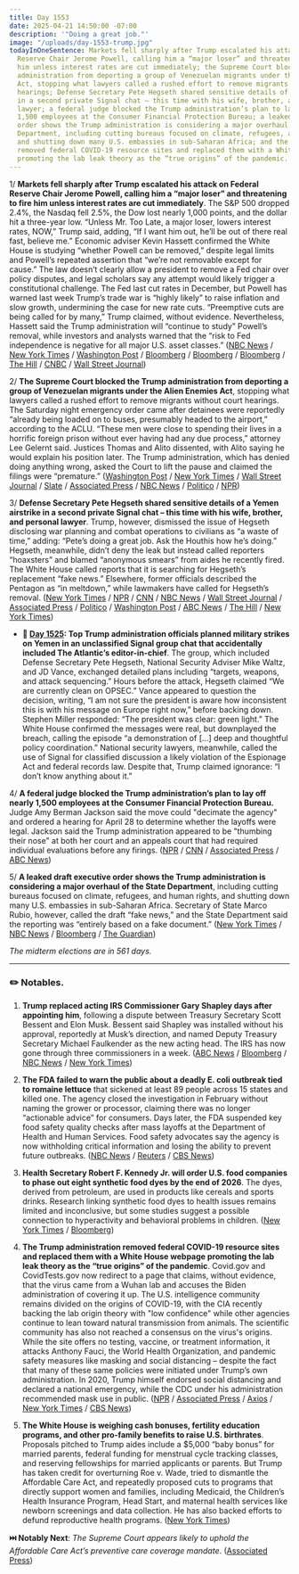 ```yaml
---
title: Day 1553
date: 2025-04-21 14:50:00 -07:00
description: '"Doing a great job."'
image: "/uploads/day-1553-trump.jpg"
todayInOneSentence: Markets fell sharply after Trump escalated his attack on Federal
  Reserve Chair Jerome Powell, calling him a “major loser” and threatening to fire
  him unless interest rates are cut immediately; the Supreme Court blocked the Trump
  administration from deporting a group of Venezuelan migrants under the Alien Enemies
  Act, stopping what lawyers called a rushed effort to remove migrants without court
  hearings; Defense Secretary Pete Hegseth shared sensitive details of a Yemen airstrike
  in a second private Signal chat – this time with his wife, brother, and personal
  lawyer; a federal judge blocked the Trump administration’s plan to lay off nearly
  1,500 employees at the Consumer Financial Protection Bureau; a leaked draft executive
  order shows the Trump administration is considering a major overhaul of the State
  Department, including cutting bureaus focused on climate, refugees, and human rights,
  and shutting down many U.S. embassies in sub-Saharan Africa; and the Trump administration
  removed federal COVID-19 resource sites and replaced them with a White House webpage
  promoting the lab leak theory as the “true origins” of the pandemic.
---
```


1/ **Markets fell sharply after Trump escalated his attack on Federal Reserve Chair Jerome Powell, calling him a “major loser” and threatening to fire him unless interest rates are cut immediately**. The S&P 500 dropped 2.4%, the Nasdaq fell 2.5%, the Dow lost nearly 1,000 points, and the dollar hit a three-year low. “Unless Mr. Too Late, a major loser, lowers interest rates, NOW,” Trump said, adding, “If I want him out, he’ll be out of there real fast, believe me.”  Economic adviser Kevin Hassett confirmed the White House is studying “whether Powell can be removed,” despite legal limits and Powell’s repeated assertion that “we’re not removable except for cause.” The law doesn’t clearly allow a president to remove a Fed chair over policy disputes, and legal scholars say any attempt would likely trigger a constitutional challenge. The Fed last cut rates in December, but Powell has warned last week Trump’s trade war is “highly likely” to raise inflation and slow growth, undermining the case for new rate cuts. “Preemptive cuts are being called for by many,” Trump claimed, without evidence. Nevertheless, Hassett said the Trump administration will “continue to study” Powell’s removal, while investors and analysts warned that the “risk to Fed independence is negative for all major U.S. asset classes.” ([NBC News](https://www.nbcnews.com/business/economy/trump-taunts-jerome-powell-waiting-long-cut-rates-rcna202123) / [New York Times](https://www.nytimes.com/2025/04/21/business/trump-tariffs-stock-markets.html) / [Washington Post](https://www.washingtonpost.com/business/2025/04/21/trump-federal-reserve-powell-interest-rates-inflation/) / [Bloomberg](https://www.bloomberg.com/news/articles/2025-04-21/trump-warns-us-economy-could-slow-if-powell-doesn-t-cut-rates) / [Bloomberg](https://www.bloomberg.com/news/articles/2025-04-20/asian-stocks-set-for-mixed-open-us-futures-dip-markets-wrap) / [Bloomberg](https://www.bloomberg.com/news/articles/2025-04-18/trump-studying-whether-removing-powell-is-option-hassett-says) / [The Hill](https://thehill.com/business/5256173-trump-exploring-firing-fed-chair/) / [CNBC](https://www.cnbc.com/2025/04/18/trump-will-study-whether-to-fire-fed-chair-powell-adviser-says.html) / [Wall Street Journal](https://www.wsj.com/economy/central-banking/trump-powell-fed-interest-rate-48ced029))

2/ **The Supreme Court blocked the Trump administration from deporting a group of Venezuelan migrants under the Alien Enemies Act**, stopping what lawyers called a rushed effort to remove migrants without court hearings. The Saturday night emergency order came after detainees were reportedly “already being loaded on to buses, presumably headed to the airport,” according to the ACLU. “These men were close to spending their lives in a horrific foreign prison without ever having had any due process,” attorney Lee Gelernt said. Justices Thomas and Alito dissented, with Alito saying he would explain his position later. The Trump administration, which has denied doing anything wrong, asked the Court to lift the pause and claimed the filings were “premature.” ([Washington Post](https://www.washingtonpost.com/immigration/2025/04/18/aclu-alien-enemies-deportations-trump/) / [New York Times](https://www.nytimes.com/2025/04/18/us/trump-deportations-venezuelans-el-salvador.html) / [Wall Street Journal](https://www.wsj.com/politics/policy/trump-migrant-deportations-alien-enemies-act-759f25dd) / [Slate](https://slate.com/news-and-politics/2025/04/supreme-court-blocks-deportations-donald-trump-alito-dissent.html) / [Associated Press](https://apnews.com/article/aclu-trump-deport-venezuelans-supreme-court-5d85ffec44fca7c267315b34cec9ddb2) / [NBC News](https://www.nbcnews.com/politics/supreme-court/supreme-court-orders-trump-administration-not-deport-venezuelans-now-rcna201949) / [Politico](https://www.politico.com/news/2025/04/18/trump-deportations-alien-enemies-act-00299474) / [NPR](https://www.npr.org/2025/04/18/nx-s1-5369579/supreme-court-block-deportations-venezuelans))

3/ **Defense Secretary Pete Hegseth shared sensitive details of a Yemen airstrike in a second private Signal chat – this time with his wife, brother, and personal lawyer**. Trump, however, dismissed the issue of Hegseth disclosing war planning and combat operations to civilians as “a waste of time,” adding: “Pete’s doing a great job. Ask the Houthis how he’s doing.” Hegseth, meanwhile, didn’t deny the leak but instead called reporters “hoaxsters” and blamed “anonymous smears” from aides he recently fired. The White House called reports that it is searching for Hegseth’s replacement “fake news.” Elsewhere, former officials described the Pentagon as “in meltdown,” while lawmakers have called for Hegseth’s removal. ([New York Times](https://www.nytimes.com/2025/04/20/us/politics/hegseth-yemen-attack-second-signal-chat.html) / [NPR](https://www.npr.org/2025/04/21/nx-s1-5371312/trump-white-house-pete-hegseth-defense-department) / [CNN](https://www.cnn.com/2025/04/20/politics/hegseth-second-signal-chat-military-plans/index.html) / [NBC News](https://www.nbcnews.com/politics/national-security/pete-hegseth-signal-chat-yemen-rcna202063) / [Wall Street Journal](https://www.wsj.com/politics/national-security/pete-hegseth-signal-chat-pentagon-e717ea84) / [Associated Press](https://apnews.com/article/hegseth-signal-chat-pentagon-trump-30dc4c3d0e75a89f3fd883f38b26afff) / [Politico](https://www.politico.com/news/2025/04/21/trump-hegseth-leadership-00301052) / [Washington Post](https://www.washingtonpost.com/national-security/2025/04/20/pentagon-signal-leak-hegseth-ullyot/) / [ABC News](https://abcnews.go.com/Politics/hegseth-trump-same-page-after-2nd-signal-chat/story?id=121010785) / [The Hill](https://thehill.com/homenews/administration/5258476-defense-secretary-pete-hegseth-controversy/) / [New York Times](https://www.nytimes.com/2025/04/21/us/politics/trump-hegseth-signal-chat-leak.html))

* **📌 [Day 1525](https://whatthefuckjusthappenedtoday.com/2025/03/24/day-1525/#1-top-trump-administration-officials): Top Trump administration officials planned military strikes on Yemen in an unclassified Signal group chat that accidentally included The Atlantic’s editor-in-chief**. The group, which included Defense Secretary Pete Hegseth, National Security Adviser Mike Waltz, and JD Vance, exchanged detailed plans including “targets, weapons, and attack sequencing.” Hours before the attack, Hegseth claimed “We are currently clean on OPSEC.” Vance appeared to question the decision, writing, “I am not sure the president is aware how inconsistent this is with his message on Europe right now,” before backing down. Stephen Miller responded: “The president was clear: green light.” The White House confirmed the messages were real, but downplayed the breach, calling the episode “a demonstration of \[…\] deep and thoughtful policy coordination.” National security lawyers, meanwhile, called the use of Signal for classified discussion a likely violation of the Espionage Act and federal records law. Despite that, Trump claimed ignorance: “I don’t know anything about it.”

4/ **A federal judge blocked the Trump administration’s plan to lay off nearly 1,500 employees at the Consumer Financial Protection Bureau.** Judge Amy Berman Jackson said the move could "decimate the agency" and ordered a hearing for April 28 to determine whether the layoffs were legal. Jackson said the Trump administration appeared to be "thumbing their nose" at both her court and an appeals court that had required individual evaluations before any firings. ([NPR](https://www.npr.org/2025/04/17/nx-s1-5368206/cfpb-layoffs-rif) / [CNN](https://www.cnn.com/2025/04/18/politics/cfpb-firings-court-hearing-doge/) / [Associated Press](https://apnews.com/article/trump-consumer-financial-protection-bureau-65c7953b6d79043fc2ac58b660c3847d) / [ABC News](https://abcnews.go.com/Politics/judge-orders-halt-mass-firings-consumer-financial-protection/story?id=120951391))

5/ **A leaked draft executive order shows the Trump administration is considering a major overhaul of the State Department**, including cutting bureaus focused on climate, refugees, and human rights, and shutting down many U.S. embassies in sub-Saharan Africa. Secretary of State Marco Rubio, however, called the draft “fake news,” and the State Department said the reporting was “entirely based on a fake document.” ([New York Times](https://www.nytimes.com/2025/04/20/us/politics/trump-state-department-overhaul.html) / [NBC News](https://www.nbcnews.com/politics/trump-administration/trump-draft-executive-order-sweeping-changes-state-department-rcna202047) / [Bloomberg](https://www.bloomberg.com/news/articles/2025-04-20/trump-draft-looks-for-radical-reshaping-of-state-department) / [The Guardian](https://www.theguardian.com/us-news/2025/apr/20/trump-administration-state-department))

*The midterm elections are in 561 days.*

---

### ✏️ Notables.

1. **Trump replaced acting IRS Commissioner Gary Shapley days after appointing him**, following a dispute between Treasury Secretary Scott Bessent and Elon Musk. Bessent said Shapley was installed without his approval, reportedly at Musk’s direction, and named Deputy Treasury Secretary Michael Faulkender as the new acting head. The IRS has now gone through three commissioners in a week. ([ABC News](https://abcnews.go.com/Politics/trump-replaces-acting-irs-commissioner-days-after-appointing/story?id=120959980) / [Bloomberg](https://www.bloomberg.com/news/articles/2025-04-18/bessent-replaces-acting-irs-commissioner-in-musk-power-struggle) / [NBC News](https://www.nbcnews.com/politics/politics-news/trump-replacing-acting-irs-commissioner-rcna201907) / [New York Times](https://www.nytimes.com/2025/04/18/us/politics/irs-scott-bessent-elon-musk.html))

2. **The FDA failed to warn the public about a deadly E. coli outbreak tied to romaine lettuce** that sickened at least 89 people across 15 states and killed one. The agency closed the investigation in February without naming the grower or processor, claiming there was no longer “actionable advice” for consumers. Days later, the FDA suspended key food safety quality checks after mass layoffs at the Department of Health and Human Services. Food safety advocates say the agency is now withholding critical information and losing the ability to prevent future outbreaks. ([NBC News](https://www.nbcnews.com/news/us-news/ecoli-bacteria-lettuce-outbreak-rcna200236) / [Reuters](https://www.reuters.com/world/us/us-fda-suspends-food-safety-quality-checks-after-staff-cuts-2025-04-17/) / [CBS News](https://www.cbsnews.com/news/fda-food-safety-inspections-plans/))

3. **Health Secretary Robert F. Kennedy Jr. will order U.S. food companies to phase out eight synthetic food dyes by the end of 2026**. The dyes, derived from petroleum, are used in products like cereals and sports drinks. Research linking synthetic food dyes to health issues remains limited and inconclusive, but some studies suggest a possible connection to hyperactivity and behavioral problems in children. ([New York Times](https://www.nytimes.com/2025/04/21/dining/rfk-jr-food-dyes.html) / [Bloomberg](https://www.bloomberg.com/news/articles/2025-04-21/rfk-jr-is-set-to-cut-synthetic-food-dyes-from-us-food-supply))

4. **The Trump administration removed federal COVID-19 resource sites and replaced them with a White House webpage promoting the lab leak theory as the “true origins” of the pandemic**. Covid.gov and CovidTests.gov now redirect to a page that claims, without evidence, that the virus came from a Wuhan lab and accuses the Biden administration of covering it up. The U.S. intelligence community remains divided on the origins of COVID-19, with the CIA recently backing the lab origin theory with "low confidence" while other agencies continue to lean toward natural transmission from animals. ​The scientific community has also not reached a consensus on the virus's origins. While the site offers no testing, vaccine, or treatment information, it attacks Anthony Fauci, the World Health Organization, and pandemic safety measures like masking and social distancing – despite the fact that many of these same policies were initiated under Trump’s own administration. In 2020, Trump himself endorsed social distancing and declared a national emergency, while the CDC under his administration recommended mask use in public. ([NPR](https://www.npr.org/sections/shots-health-news/2025/04/18/g-s1-61324/lab-leak-white-house-covid-origins) / [Associated Press](https://apnews.com/article/trump-covid-origin-lab-leak-fauci-c8767c1e2c5698c845059ab7f0534ff7) / [Axios](https://www.axios.com/2025/04/18/covid-lab-leak-website-trump-white-house) / [New York Times](https://www.nytimes.com/2025/04/18/science/trump-covid-website-lab-leak.html) / [CBS News](https://www.cbsnews.com/news/trump-administration-replaces-covid-websites/))

5. **The White House is weighing cash bonuses, fertility education programs, and other pro-family benefits to raise U.S. birthrates**. Proposals pitched to Trump aides include a $5,000 “baby bonus” for married parents, federal funding for menstrual cycle tracking classes, and reserving fellowships for married applicants or parents. But Trump has taken credit for overturning Roe v. Wade, tried to dismantle the Affordable Care Act, and repeatedly proposed cuts to programs that directly support women and families, including Medicaid, the Children’s Health Insurance Program, Head Start, and maternal health services like newborn screenings and data collection. He has also backed efforts to defund reproductive health programs. ([New York Times](https://www.nytimes.com/2025/04/21/us/politics/trump-birthrate-proposals.html))

**⏭️ Notably Next**: *The Supreme Court appears likely to uphold the Affordable Care Act’s preventive care coverage mandate*. ([Associated Press](https://apnews.com/article/supreme-court-obamacare-preventive-care-302c4a0de7c72461a6617b8271b3fba6))